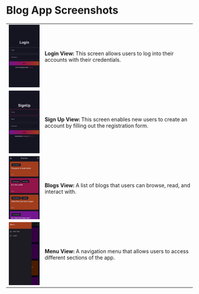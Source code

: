# Blog App Screenshots

<table>
  <tr>
    <td>
      <img src="lib/assets/screenshots/blog1.png" alt="Login View" width="155">
    </td>
    <td>
      <b>Login View:</b> This screen allows users to log into their accounts with their credentials.
    </td>
  </tr>
  <tr>
    <td>
      <img src="lib/assets/screenshots/blog2.png" alt="Sign Up View" width="155">
    </td>
    <td>
      <b>Sign Up View:</b> This screen enables new users to create an account by filling out the registration form.
    </td>
  </tr>
  <tr>
    <td>
      <img src="lib/assets/screenshots/blog3.png" alt="Blogs View" width="155">
    </td>
    <td>
      <b>Blogs View:</b> A list of blogs that users can browse, read, and interact with.
    </td>
  </tr>
  <tr>
    <td>
      <img src="lib/assets/screenshots/blog5.png" alt="Menu View" width="155">
    </td>
    <td>
      <b>Menu View:</b> A navigation menu that allows users to access different sections of the app.
    </td>
  </tr>
</table>

